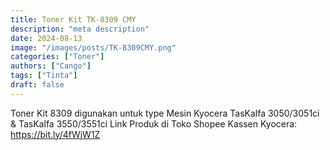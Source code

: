 ```yaml
---
title: Toner Kit TK-8309 CMY
description: "meta description"
date: 2024-08-13
image: "/images/posts/TK-8309CMY.png"
categories: ["Toner"]
authors: ["Cango"]
tags: ["Tinta"]
draft: false
---
```


Toner Kit 8309 digunakan untuk type Mesin Kyocera TasKalfa 3050/3051ci & TasKalfa 3550/3551ci
Link Produk di Toko Shopee Kassen Kyocera: https://bit.ly/4fWjW1Z
